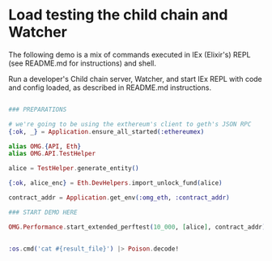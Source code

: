 # Load testing the child chain and Watcher

The following demo is a mix of commands executed in IEx (Elixir's) REPL (see README.md for instructions) and shell.

Run a developer's Child chain server, Watcher, and start IEx REPL with code and config loaded, as described in README.md instructions.

```elixir

### PREPARATIONS

# we're going to be using the exthereum's client to geth's JSON RPC
{:ok, _} = Application.ensure_all_started(:ethereumex)

alias OMG.{API, Eth}
alias OMG.API.TestHelper

alice = TestHelper.generate_entity()

{:ok, alice_enc} = Eth.DevHelpers.import_unlock_fund(alice)

contract_addr = Application.get_env(:omg_eth, :contract_addr)

### START DEMO HERE

OMG.Performance.start_extended_perftest(10_000, [alice], contract_addr)


:os.cmd('cat #{result_file}') |> Poison.decode!
```
